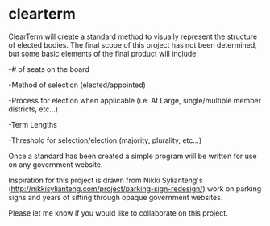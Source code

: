 # clearterm

ClearTerm will create a standard method to visually represent the structure of elected bodies.  The final scope of this project has not been determined, but some basic elements of the final product will include:

-# of seats on the board

-Method of selection (elected/appointed)

-Process for election when applicable (i.e. At Large, single/multiple member districts, etc...)

-Term Lengths

-Threshold for selection/election (majority, plurality, etc...)

Once a standard has been created a simple program will be written for use on any government website.

Inspiration for this project is drawn from Nikki Sylianteng's (http://nikkisylianteng.com/project/parking-sign-redesign/) work on parking signs and years of sifting through opaque government websites.

Please let me know if you would like to collaborate on this project.
